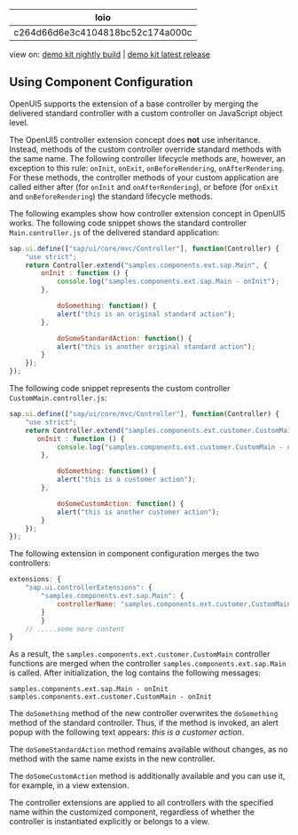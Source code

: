 <!-- loioc264d66d6e3c4104818bc52c174a000c -->

| loio |
| -----|
| c264d66d6e3c4104818bc52c174a000c |

<div id="loio">

view on: [demo kit nightly build](https://openui5nightly.hana.ondemand.com/#/topic/c264d66d6e3c4104818bc52c174a000c) | [demo kit latest release](https://openui5.hana.ondemand.com/#/topic/c264d66d6e3c4104818bc52c174a000c)</div>

## Using Component Configuration

OpenUI5 supports the extension of a base controller by merging the delivered standard controller with a custom controller on JavaScript object level.

The OpenUI5 controller extension concept does **not** use inheritance. Instead, methods of the custom controller override standard methods with the same name. The following controller lifecycle methods are, however, an exception to this rule: `onInit`, `onExit`, `onBeforeRendering`, `onAfterRendering`. For these methods, the controller methods of your custom application are called either after \(for `onInit` and `onAfterRendering`\), or before \(for `onExit` and `onBeforeRendering`\) the standard lifecycle methods.

The following examples show how controller extension concept in OpenUI5 works. The following code snippet shows the standard controller `Main.controller.js` of the delivered standard application:

``` js
sap.ui.define(["sap/ui/core/mvc/Controller"], function(Controller) {
    "use strict";
    return Controller.extend("samples.components.ext.sap.Main", {
        onInit : function () {
            console.log("samples.components.ext.sap.Main - onInit");
        },

            doSomething: function() {
            alert("this is an original standard action");
        },

            doSomeStandardAction: function() {
            alert("this is another original standard action");
        }
    });
});
```

The following code snippet represents the custom controller `CustomMain.controller.js`:

``` js
sap.ui.define(["sap/ui/core/mvc/Controller"], function(Controller) {
    "use strict";
    return Controller.extend("samples.components.ext.customer.CustomMain", {
       onInit : function () {
            console.log("samples.components.ext.customer.CustomMain - onInit");
        },

            doSomething: function() {
            alert("this is a customer action");
        },

            doSomeCustomAction: function() {
            alert("this is another customer action");
        }
    });
});
```

The following extension in component configuration merges the two controllers:

``` js
extensions: {  
    "sap.ui.controllerExtensions": {
        "samples.components.ext.sap.Main": {
            controllerName: "samples.components.ext.customer.CustomMain"
        }
        }
    // .....some more content
}
```

As a result, the `samples.components.ext.customer.CustomMain` controller functions are merged when the controller `samples.components.ext.sap.Main` is called. After initialization, the log contains the following messages:

```
samples.components.ext.sap.Main - onInit
samples.components.ext.customer.CustomMain - onInit
```

The `doSomething` method of the new controller overwrites the `doSomething` method of the standard controller. Thus, if the method is invoked, an alert popup with the following text appears: *this is a customer action*.

The `doSomeStandardAction` method remains available without changes, as no method with the same name exists in the new controller.

The `doSomeCustomAction` method is additionally available and you can use it, for example, in a view extension.

The controller extensions are applied to all controllers with the specified name within the customized component, regardless of whether the controller is instantiated explicitly or belongs to a view.

